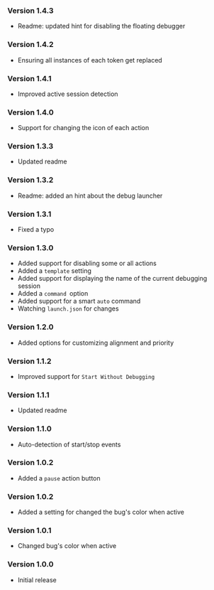 ### Version 1.4.3
- Readme: updated hint for disabling the floating debugger

### Version 1.4.2
- Ensuring all instances of each token get replaced

### Version 1.4.1
- Improved active session detection

### Version 1.4.0
- Support for changing the icon of each action

### Version 1.3.3
- Updated readme

### Version 1.3.2
- Readme: added an hint about the debug launcher

### Version 1.3.1
- Fixed a typo

### Version 1.3.0
- Added support for disabling some or all actions
- Added a `template` setting
- Added support for displaying the name of the current debugging session
- Added a `command `option
- Added support for a smart `auto` command
- Watching `launch.json` for changes

### Version 1.2.0
- Added options for customizing alignment and priority

### Version 1.1.2
- Improved support for `Start Without Debugging`

### Version 1.1.1
- Updated readme

### Version 1.1.0
- Auto-detection of start/stop events

### Version 1.0.2
- Added a `pause` action button

### Version 1.0.2
- Added a setting for changed the bug's color when active

### Version 1.0.1
- Changed bug's color when active

### Version 1.0.0
- Initial release

